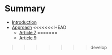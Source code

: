 # Summary

* [Introduction](README.md)
* [Approach](approach.md)
<<<<<<< HEAD
   * [Article 7](article_7.md)
=======
   * [Article 9](article_9.md)
>>>>>>> develop


